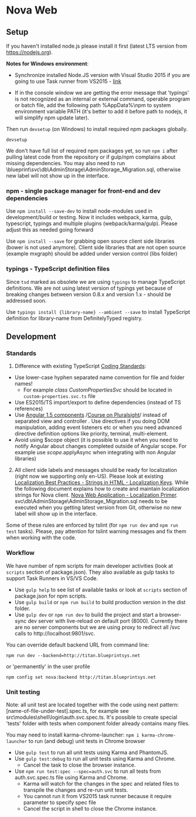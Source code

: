 # Nova Web

## Setup
If you haven't installed node.js please install it first (latest LTS version from https://nodejs.org). 

**Notes for Windows environment**:
* Synchronize installed Node.JS version with Visual Studio 2015 if you are going to use Task runner from VS2015 - 
[link](http://ryanhayes.net/synchronize-node-js-install-version-with-visual-studio-2015/)

* If in the console window we are getting the error message that 'typings' is not recognized as an internal or external command, operable program or batch file,
add the following path %AppData%\npm to system environment variable PATH (it's better to add it before path to nodejs, it will simplify npm update later).

Then run `devsetup` (on Windows) to install required npm packages globally.
```
devsetup
```

We don't have full list of required npm packages yet, so run `npm i` after pulling latest code from the repository or if gulp/npm complains about missing dependencies. You may also need to run \blueprint\svc\db\AdminStorage\AdminStorage_Migration.sql, otherwise new label will not show up in the interface.

### npm - single package manager for front-end and dev dependencies 
Use `npm install --save-dev` to install node-modules used in development/build or testing.
Now it includes webpack, karma, gulp, typescript, typings and multiple plugins (webpack/karma/gulp). Please adjust this as needed going forward

Use `npm install --save` for grabbing open source client side libraries (bower is not used anymore). 
Client side libraries that are not open source (example mxgraph) should be added under version control (libs folder)

### typings - TypeScript definition files
Since `tsd` marked as obsolete we are using `typings` to manage TypeScript definitions. We are not using latest version of typings yet because of breaking changes between version 0.8.x and version 1.x - should be addressed soon.

Use `typings install {library-name} --ambient --save` to install TypeScript definition for library-name from DefinitelyTyped registry.

## Development
### Standards
1. Difference with existing TypeScript [Coding Standards](https://blueprintsys.sharepoint.com/rnd/_layouts/15/guestaccess.aspx?guestaccesstoken=M15zPSIw%2b8V38RkXKY7kVTZ0wsb%2brsHTC0x3J28C%2bhs%3d&docid=0c8dac94f55404e1680e2a2146c6350c2):
  * Use lower-case hyphen separated name convention for file and folder names!
    * For example _class CustomPropertiesSvc_ should be located in `custom-properties.svc.ts` file
  * Use ES2015/TS import/export to define dependencies (instead of TS references)
  * Use [Angular 1.5 components](https://code.angularjs.org/1.5.3/docs/guide/component) /[Course on Pluralsight](https://app.pluralsight.com/library/courses/building-components-angular-1-5/table-of-contents)/ instead of separated view and controller . Use directives if you doing DOM manipulation, adding event listeners etc or when you need advanced directive definition options like priority, terminal, multi-element.
  * Avoid using $scope object (it is possible to use it when you need to notify Angular about changes completed outside of Angular scope. For example use $scope.$applyAsync when integrating with non Angular libraries)
2. All client side labels and messages should be ready for localization (right now we supporting only en-US). Please look at existing [Localization Best Practices - Strings in HTML - Localization Keys](https://blueprintsys.sharepoint.com/rnd/_layouts/15/guestaccess.aspx?guestaccesstoken=iBqQRHfCLTIEVJtpvZ0qquKLmr52v90H%2brBbSOmZRWI%3d&docid=0ad77a05c9de2460f86ca2dec01e8dfd4). While the following document explains how to create and maintain localization strings for Nova client. [Nova Web Application - Localization Primer](https://github.com/BlueprintSys/blueprint/blob/develop/app/NovaWeb/doc/Nova%20Web%20Application%20-%20Localization%20Primer.docx?raw=true). svc\db\AdminStorage\AdminStorage_Migration.sql needs to be executed when you getting latest version from Git, otherwise no new label will show up in the interface.
 
Some of these rules are enforced by tslint (for `npm run dev` and `npm run test` tasks). Please, pay attention for tslint warning messages and fix them when working with the code.

### Workflow
We have number of npm scripts for main developer activities (look at `scripts` section of package.json). They also available as gulp tasks to support Task Runners in VS/VS Code.

* Use `gulp help` to see list of available tasks or look at `scripts` section of package.json for npm scripts.
* Use `gulp build` or `npm run build` to build production version in the dist folder.
* Use `gulp dev` or `npm run dev` to build the project and start a browser-sync dev server with live-reload on default port (8000). Currently there are no server components but we are using proxy to redirect all /svc calls to http://localhost:9801/svc.

You can override default backend URL from command line:
```
npm run dev --backend=http://titan.blueprintsys.net
```
or 'permanently' in the user profile
```
npm config set nova:backend http://titan.blueprintsys.net
```

### Unit testing
Note: all unit test are located together with the code using next pattern: [name-of-file-under-test].spec.ts, for example see src\modules\shell\login\auth.svc.spec.ts. 
It's possible to create special 'tests' folder with tests when component folder already contains many files.

You may need to install karma-chrome-launcher: `npm i karma-chrome-launcher` to run (and debug) unit tests in Chrome browser

* Use `gulp test` to run all unit tests using Karma and PhantomJS. 
* Use `gulp test:debug` to run all unit tests using Karma and Chrome. 
  * Cancel the task to close the browser instance.
* Use `npm run test:spec --spec=auth.svc` to run all tests from auth.svc.spec.ts file using Karma and Chrome. 
  * Karma will watch for the changes in the spec and related files to transpile the changes and re-run unit tests.
  * You cannot run it from VS2015 task runner because it require parameter to specify spec file
  * Cancel the script in shell to close the Chrome instance.

